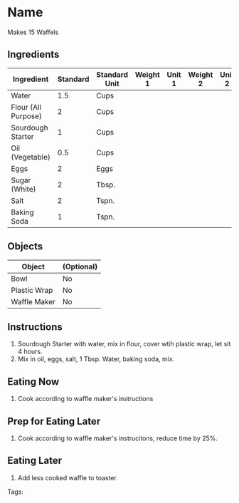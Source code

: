 # Name

Makes 15 Waffels

## Ingredients

|      Ingredient         | Standard | Standard Unit | Weight 1 | Unit 1 | Weight 2 | Unit 2 |
|      ----------         | -------- | ------------- | -------- | ------ | -------- | ------ |
| Water                   | 1.5      | Cups          |          |        |          |        |
| Flour (All Purpose)     | 2        | Cups          |          |        |          |        |
| Sourdough Starter       | 1        | Cups          |          |        |          |        |
| Oil (Vegetable)         | 0.5      | Cups          |          |        |          |        |
| Eggs                    | 2        | Eggs          |          |        |          |        |
| Sugar (White)           | 2        | Tbsp.         |          |        |          |        |
| Salt                    | 2        | Tspn.         |          |        |          |        |
| Baking Soda             | 1        | Tspn.         |          |        |          |        |

## Objects

|        Object        | (Optional) |
|        ------        | ---------- |
| Bowl                 | No         |
| Plastic Wrap         | No         |
| Waffle Maker         | No         |

## Instructions

1. Sourdough Starter with water, mix in flour, cover wtih plastic wrap, let sit 4 hours.
2. Mix in oil, eggs, salt, 1 Tbsp. Water, baking soda, mix.

## Eating Now

1. Cook according to waffle maker's instructions

## Prep for Eating Later

1. Cook according to waffle maker's instrucitons, reduce time by 25%. 

## Eating Later

1. Add less cooked waffle to toaster.

Tags: 

